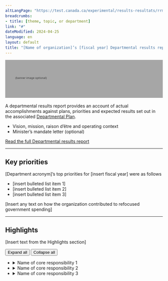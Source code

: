 ```yaml
---
altLangPage: "https://test.canada.ca/experimental/results-resultats/rrm-en-un-coup-doeil.html"
breadcrumbs:
- title: [theme, topic, or department]
link: "#"
dateModified: 2024-04-25
language: en
layout: default
title: "[Name of organization]’s [fiscal year] Departmental results report: At a glance"
---
```

<div class="parbase section">
    <img alt="" class="img-responsive center-block mrgn-tp-lg mrgn-bttm-lg" src="https://raw.githubusercontent.com/gc-proto/experimental/master/results-resultats/banner.png">
    <p>A departmental results report provides an account of actual accomplishments against plans, priorities and
        expected results set out in the associated <a
            href="https://test.canada.ca/experimental/departmental-plans-ministeriels/dp-at-glance.html">Departmental
            Plan</a>.</p>
    <ul>
        <li>Vision, mission, raison d&#8217;&ecirc;tre and operating context</li>
        <li>Minister’s mandate letter (optional)</li>
    </ul>
    <section class="mrgn-tp-lg">
        <p><a href="https://test.canada.ca/experimental/results-resultats/drr-full-page.html"
                class="btn btn-primary btn-lg">Read the full Departmental results report</a></p>
    </section>
    <hr>
    <section>
        <h2>Key priorities</h2>
        <p>[Department acronym]’s top priorities for [insert fiscal year] were as follows</p>
        <ul>
            <li>[insert bulleted list item 1]</li>
            <li>[insert bulleted list item 2]</li>
            <li>[insert bulleted list item 3]</li>
        </ul>
        <p>[Insert any text on how the organization contributed to refocused government spending]</p>
    </section>
    <hr>
    <section>
        <h2>Highlights</h2>
        <p>[Insert text from the Highlights section]</p>
        <section id="cores">
            <div class="btn-group mrgn-bttm-md">
                <button type="button" class="btn btn-default wb-toggle" data-toggle="{&quot;selector&quot;: &quot;details&quot;, &quot;parent&quot;: &quot;#cores&quot;, &quot;type&quot;: &quot;on&quot;}">Expand all</button>
                <button type="button" class="btn btn-default wb-toggle" data-toggle="{&quot;selector&quot;: &quot;details&quot;, &quot;parent&quot;: &quot;#cores&quot;, &quot;type&quot;: &quot;off&quot;}">Collapse all</button>
            </div>
            <ul class="list-unstyled">
                <li>
                    <details>
                        <summary class="wb-toggle" data-toggle='{"print":"on"}'>Name of core responsibility 1</summary>
                        <section>
                            <p><strong>Actual spending:</strong> [Insert amount]</p>
                            <p><strong>Actual human resources:</strong> [Insert number]</p>
                            <p><strong>Results - what we achieved:</strong></p>
                            <ul>
                                <li>[insert bulleted list item 1]</li>
                                <li>[insert bulleted list item 2]</li>
                                <li>[insert bulleted list item 3]</li>
                            </ul>
                            <p>More information about [name of core responsibility] [hyperlink to full plan, core
                                responsibility 1, progress on results section] can be found in the "Results - what we
                                achieved” section of the full departmental results report.</p>
                        </section>
                    </details>
                </li>
                <li>
                    <details>
                        <summary class="wb-toggle" data-toggle='{"print":"on"}'>Name of core responsibility 2</summary>
                        <section>
                            <p><strong>Actual spending:</strong> [Insert amount]</p>
                            <p><strong>Actual human resources:</strong> [Insert number]</p>
                            <p><strong>Results - what we achieved:</strong></p>
                            <ul>
                                <li>[insert bulleted list item 1]</li>
                                <li>[insert bulleted list item 2]</li>
                                <li>[insert bulleted list item 3]</li>
                            </ul>
                            <p>More information about [name of core responsibility] [hyperlink to full plan, core
                                responsibility 2, progress on results section] can be found in the "Results - what we
                                achieved” section of the full departmental results report.</p>
                        </section>
                    </details>
                </li>
                <li>
                    <details>
                        <summary class="wb-toggle" data-toggle='{"print":"on"}'>Name of core responsibility 3</summary>
                        <section>
                            <p><strong>Actual spending:</strong> [Insert amount]</p>
                            <p><strong>Actual human resources:</strong> [Insert number]</p>
                            <p><strong>Results - what we achieved:</strong></p>
                            <ul>
                                <li>[insert bulleted list item 1]</li>
                                <li>[insert bulleted list item 2]</li>
                                <li>[insert bulleted list item 3]</li>
                            </ul>
                            <p>More information about [name of core responsibility] [hyperlink to full plan, core
                                responsibility 3, progress on results section] can be found in the "Results - what we
                                achieved” section of the full departmental results report.</p>
                        </section>
                    </details>
                </li>
            </ul>
        </section>
    </section>
</div>